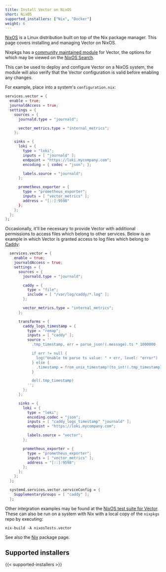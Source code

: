 ```yaml
---
title: Install Vector on NixOS
short: NixOS
supported_installers: ["Nix", "Docker"]
weight: 6
---
```


[NixOS] is a Linux distribution built on top of the Nix package manager. This
page covers installing and managing Vector on NixOS.

Nixpkgs has a [community maintained module][nixpkg-vector] for Vector, the
options for which may be viewed on the [NixOS Search][nixos-search].

This can be used to deploy and configure Vector on a NixOS system, the module
will also verify that the Vector configuration is valid before enabling any
changes.

For example, place into a system's `configuration.nix`:

```nix
services.vector = {
  enable = true;
  journaldAccess = true;
  settings = {
    sources = {
      journald.type = "journald";

      vector_metrics.type = "internal_metrics";
    };

    sinks = {
      loki = {
        type = "loki";
        inputs = [ "journald" ];
        endpoint = "https://loki.mycompany.com";
        encoding = { codec = "json"; };

        labels.source = "journald";
      };

      prometheus_exporter = {
        type = "prometheus_exporter";
        inputs = [ "vector_metrics" ];
        address = "[::]:9598"
      };
    };
  };
};
```

Occasionally, it'll be necessary to provide Vector with additional permissions
to access files which belong to other services. Below is an example in which
Vector is granted access to log files which belong to [Caddy][caddy]:

```nix
  services.vector = {
    enable = true;
    journaldAccess = true;
    settings = {
      sources = {
        journald.type = "journald";

        caddy = {
          type = "file";
          include = [ "/var/log/caddy/*.log" ];
        };

        vector_metrics.type = "internal_metrics";
      };

      transforms = {
        caddy_logs_timestamp = {
          type = "remap";
          inputs = [ "caddy" ];
          source = ''
            .tmp_timestamp, err = parse_json!(.message).ts * 1000000

            if err != null {
              log("Unable to parse ts value: " + err, level: "error")
            } else {
              .timestamp = from_unix_timestamp!(to_int!(.tmp_timestamp), unit: "microseconds")
            }

            del(.tmp_timestamp)
          '';
        };
      };

      sinks = {
        loki = {
          type = "loki";
          encoding.codec = "json";
          inputs = [ "caddy_logs_timestamp" "journald" ];
          endpoint = "https://loki.mycompany.com";

          labels.source = "vector";
        };

        prometheus_exporter = {
          type = "prometheus_exporter";
          inputs = [ "vector_metrics" ];
          address = "[::]:9598";
        };
      };
    };
  };

  systemd.services.vector.serviceConfig = {
    SupplementaryGroups = [ "caddy" ];
  };
```

Other integration examples may be found at the
[NixOS test suite for Vector][nixos-tests-vector]. These can also be run on a
system with Nix with a local copy of the `nixpkgs` repo by executing:

```shell
nix-build -A nixosTests.vector
```

See also the [Nix] package page.

## Supported installers

{{< supported-installers >}}

[caddy]: https://caddyserver.com
[nix]: /docs/setup/installation/package-managers/nix
[nixos]: https://www.nixos.org
[nixos-search]: https://search.nixos.org/options?query=services.vector
[nixos-tests-vector]: https://github.com/NixOS/nixpkgs/tree/master/nixos/tests/vector/
[nixpkg-vector]: https://github.com/NixOS/nixpkgs/blob/master/nixos/modules/services/logging/vector.nix
